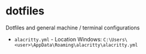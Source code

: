 # dotfiles

Dotfiles and general machine / terminal configurations

- `alacritty.yml` - Location Windows: `C:\Users\<user>\AppData\Roaming\alacritty\alacritty.yml`

